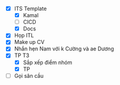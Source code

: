- [x] ITS Template
	- [x] Kamal
	- [ ] CICD
	- [x] Docs
- [x] Họp ITL
- [x] Make up CV
- [x] Nhắn hẹn Nam với k Cường và ae Dương
- [x] TP T3
	- [x] Sắp xếp điểm nhóm
	- [x] TP
- [ ] Gọi sân cầu 
